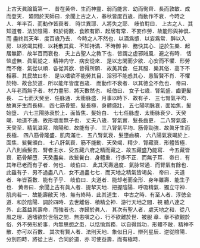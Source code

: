 上古天眞論篇第一．
昔在黄帝．生而神靈．弱而能言．幼而徇齊．長而敦敏．成而登天．
廼問於天師曰．余聞上古之人．春秋皆度百歳．而動作不衰．今時之人．年半百．而動作皆衰者．
時世異耶．人將失之耶．
岐伯對曰．
上古之人．其知道者．法於陰陽．和於術數．食飮有節．起居有常．不妄作勞．故能形與神倶．而
盡終其天年．度百歳乃去．
今時之人不然也．以酒爲漿．以妄爲常．醉以入房．以欲竭其精．以耗散其眞．不知持滿．不時御
神．務快其心．逆於生樂．起居無節．故半百而衰也．
夫上古聖人之教下也．皆謂之虚邪賊風．避之有時．
恬惔虚無．眞氣從之．精神内守．病安從來．
是以志閑而少欲．心安而不懼．形勞而不倦．氣從以順．各從其欲．皆得所願．
故美其食．任其服．樂其俗．高下不相慕．其民故曰朴．
是以嗜欲不能勞其目．淫邪不能惑其心．愚智賢不肖．不懼於物．故合於道．所以能年皆度百歳．
而動作不衰者．以其徳全不危也．
帝曰．人年老而無子者．材力盡邪．將天數然也．
岐伯曰．
女子七歳．腎氣盛．齒更髮長．
二七而天癸至．任脉通．太衝脉盛．月事以時下．故有子．
三七腎氣平均．故眞牙生而長極．
四七筋骨堅．髮長極．身體盛壯．
五七陽明脉衰．面始焦．髮始墮．
六七三陽脉衰於上．面皆焦．髮始白．
七七任脉虚．太衝脉衰少．天癸竭．地道不通．故形壞而無子也．
丈夫八歳．腎氣實．髮長齒更．
二八腎氣盛．天癸至．精氣溢寫．陰陽和．故能有子．
三八腎氣平均．筋骨勁強．故眞牙生而長極．
四八筋骨隆盛．肌肉滿壯．
五八腎氣衰．髮墮齒槁．
六八陽氣衰竭於上．面焦．髮鬢頒白．
七八肝氣衰．筋不能動．天癸竭．精少．腎藏衰．形體皆極．
八八則齒髮去．腎者主水．受五藏六府之精而藏之．故五藏盛乃能寫．
今五藏皆衰．筋骨解墮．天癸盡矣．故髮鬢白．身體重．行歩不正．而無子耳．
帝曰．有其年已老而有子者．何也．
岐伯曰．
此其天壽過度．氣脉常通．而腎氣有餘也．
此雖有子．男不過盡八八．女不過盡七七．而天地之精氣皆竭矣．
帝曰．夫道者．年皆百數．能有子乎．
岐伯曰．夫道者．能却老而全形．身年雖壽．能生子也．
黄帝曰．余聞上古有眞人者．提挈天地．把握陰陽．呼吸精氣．獨立守神．肌肉若一．故能壽敝天
地．無有終時．此其道生．
中古之時．有至人者．淳徳全道．和於陰陽．調於四時．去世離俗．積精全神．游行天地之間．視
聽八達之外．此蓋益其壽命．而強者也．亦歸於眞人．
其次有聖人者．處天地之和．從八風之理．適嗜欲於世俗之間．無恚嗔之心．行不欲離於世．被服
章．擧不欲觀於俗．外不勞形於事．内無思想之患．以恬愉爲務．以自得爲功．形體不敝．精神不
散．亦可以百數．
其次有賢人者．法則天地．象似日月．辯列星辰．逆從陰陽．分別四時．將從上古．合同於道．亦
可使益壽．而有極時．
